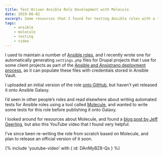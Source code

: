 ```yaml
---
title: Test-Driven Ansible Role Development with Molecule
date: 2019-06-02
excerpt: Some resources that I found for testing Ansible roles with a tool called Molecule.
tags:
    - ansible
    - molecule
    - testing
    - video
---
```


I used to maintain a number of [Ansible roles][roles], and I recently wrote one
for automatically generating `settings.php` files for Drupal projects that I use
for some client projects as part of the [Ansible and Ansistrano deployment
process][talk], as it can populate these files with credentials stored in
Ansible Vault.

I uploaded an initial version of the role [onto GitHub][github], but haven’t yet
released it onto Ansible Galaxy.

I’d seen in other people’s roles and read elsewhere about writing automated
tests for Ansible roles using a tool called [Molecule][molecule], and wanted to
write some tests for this role before publishing it onto Galaxy.

I looked around for resources about Molecule, and found a [blog post by Jeff
Geerling][jeff-post], but also this YouTube video that I found very helpful.

I’ve since been re-writing the role from scratch based on Molecule, and plan to
release an official version of it soon.

{% include 'youtube-video' with { id: DAnMyBZ8-Qs } %}

[github]: https://github.com/opdavies/ansible-role-drupal-settings
[jeff-post]:
  https://www.jeffgeerling.com/blog/2018/testing-your-ansible-roles-molecule
[molecule]: https://molecule.readthedocs.io
[roles]:
  https://docs.ansible.com/ansible/latest/user_guide/playbooks_reuse_roles.html
[talk]: /talks/deploying-php-ansible-ansistrano
